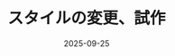 ---
title: "スタイルの変更、試作"
date: "2025-09-25"
description: "スタイルをどうすべきか手を動かしながら考える。"
slug: "2025092501"
thumnail: "/images/icon.png"
---